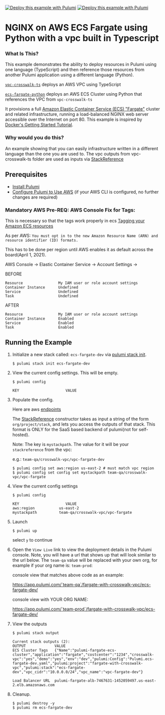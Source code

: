 [![Deploy this example with Pulumi](https://www.pulumi.com/images/deploy-with-pulumi/dark.svg)](https://app.pulumi.com/new?template=https://github.com/pulumi/examples/blob/master/aws-ts-vpc-with-ecs-fargate-py/ecs-fargate-python/README.md#gh-light-mode-only)
[![Deploy this example with Pulumi](https://get.pulumi.com/new/button-light.svg)](https://app.pulumi.com/new?template=https://github.com/pulumi/examples/blob/master/aws-ts-vpc-with-ecs-fargate-py/ecs-fargate-python/README.md#gh-dark-mode-only)

# NGINX on AWS ECS Fargate using Python with a vpc built in Typescript

### What Is This?

This example demonstrates the ability to deploy resources in Pulumi using one language (TypeScript) and then reference those resources from another Pulumi application using a different language (Python).

[`vpc-crosswalk-ts`](./vpc-crosswalk-ts) deploys an AWS VPC using TypeScript

[`ecs-fargate-python`](./ecs-fargate-python) deploys an AWS ECS Cluster using Python that references the VPC from `vpc-crosswalk-ts`

It provisions a full [Amazon Elastic Container Service (ECS) "Fargate"](https://aws.amazon.com/ecs) cluster and
related infrastructure, running a load-balanced NGINX web server accessible over the Internet on port 80.
This example is inspired by [Docker's Getting Started Tutorial](https://docs.docker.com/get-started/).

### Why would you do this?
An example showing that you can easily infrastructure written in a different language than the one you are used to.  The vpc outputs from vpc-crosswalk-ts folder are used as inputs via [StackReference](https://www.pulumi.com/docs/intro/concepts/organizing-stacks-projects/#inter-stack-dependencies)

## Prerequisites

* [Install Pulumi](https://www.pulumi.com/docs/get-started/install/)
* [Configure Pulumi to Use AWS](https://www.pulumi.com/docs/intro/cloud-providers/aws/setup/) (if your AWS CLI is configured, no further changes are required)


### Mandatory AWS Pre-REQ: AWS Console Fix for Tags:

This is necessary so that the tags work properly in ecs
[Tagging your Amazon ECS resources](https://docs.aws.amazon.com/AmazonECS/latest/developerguide/ecs-using-tags.html)

As per AWS:  `You must opt in to the new Amazon Resource Name (ARN) and resource identifier (ID) formats.`

This has to be done per region until AWS enables it as default across the board(April 1, 2021).

AWS Console -> Elastic Container Service ->  Account Settings ->

BEFORE
```
Resource                My IAM user or role account settings
Container Instance      Undefined
Service                 Undefined
Task                    Undefined
```

AFTER
```
Resource                My IAM user or role account settings
Container Instance      Enabled
Service                 Enabled
Task                    Enabled
```

## Running the Example

1. Initialize a new stack called: `ecs-fargate-dev` via [pulumi stack init](https://www.pulumi.com/docs/reference/cli/pulumi_stack_init/).

   ```
   $ pulumi stack init ecs-fargate-dev
   ```

1. View the current config settings. This will be empty.

   ```
   $ pulumi config
   ```

   ```
   KEY                     VALUE
   ```

1. Populate the config.

   Here are aws [endpoints](https://docs.aws.amazon.com/general/latest/gr/rande.html)

   The [StackReference](https://www.pulumi.com/docs/intro/concepts/organizing-stacks-projects/#inter-stack-dependencies) constructor takes as input a string of the form `org/project/stack`, and lets you access the outputs of that stack.  This format is ONLY for the SaaS based backend of pulumi(not for self-hosted).

   Note: The key is `mystackpath`.  The value for it will be your `stackreference` from the vpc:

   e.g.:  `team-qa/crosswalk-vpc/vpc-fargate-dev`

   ```
   $ pulumi config set aws:region us-east-2 # must match vpc region
   $ pulumi config set config set mystackpath team-qa/crosswalk-vpc/vpc-fargate
   ```

1. View the current config settings

   ```
   $ pulumi config
   ```

   ```
   KEY                     VALUE
   aws:region           us-east-2
   mystackpath          team-qa/crosswalk-vpc/vpc-fargate
   ```

1. Launch

   ```
   $ pulumi up
   ```

   select `y` to continue

1. Open the `View Live` link to view the deployment details in the Pulumi console.  Note, you will have a url that shows up that will look similar to the url below.  The `team-qa` value will be replaced with your own org, for example if your org name is: `team-prod`:

   console view that matches above code as an example:

   https://app.pulumi.com/`team-qa`/fargate-with-crosswalk-vpc/ecs-fargate-dev/

   console view with YOUR ORG NAME:

   https://app.pulumi.com/`team-prod`/fargate-with-crosswalk-vpc/ecs-fargate-dev/

1. View the outputs

   ```
   $ pulumi stack output
   ```

   ```
   Current stack outputs (2):
   OUTPUT             VALUE
   ECS Cluster Tags   {"Name":"pulumi-fargate-ecs-cluster","application":"fargate","costcenter":"1234","crosswalk-vpc":"yes","demo":"yes","env":"dev","pulumi:Config":"Pulumi.ecs-fargate-dev.yaml","pulumi:project":"fargate-with-crosswalk-vpc","pulumi:stack":"ecs-fargate-dev","vpc_cidr":"10.0.0.0/24","vpc_name":"vpc-fargate-dev"}

   Load Balancer URL  pulumi-fargate-alb-7467631-1452059497.us-east-2.elb.amazonaws.com
   ```

1. Cleanup.

   ```
   $ pulumi destroy -y
   $ pulumi rm ecs-fargate-dev
   ```
